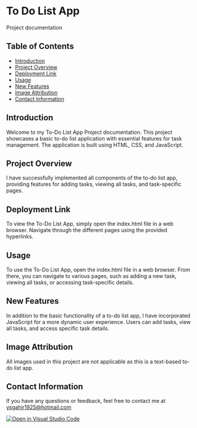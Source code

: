# To Do List App

Project documentation

## Table of Contents

- [Introduction](#introduction)
- [Project Overview](#project-overview)
- [Deployment Link](#deployment-link)
- [Usage](#usage)
- [New Features](#new-features)
- [Image Attribution](#image-attributions)
- [Contact Information](#contact-information)

## Introduction

Welcome to my To-Do List App Project documentation. This project showcases a basic to-do list application with essential features for task management. The application is built using HTML, CSS, and JavaScript.

## Project Overview

I have successfully implemented all components of the to-do list app, providing features for adding tasks, viewing all tasks, and task-specific pages.


## Deployment Link

To view the To-Do List App, simply open the index.html file in a web browser. Navigate through the different pages using the provided hyperlinks.


## Usage

To use the To-Do List App, open the index.html file in a web browser. From there, you can navigate to various pages, such as adding a new task, viewing all tasks, or accessing task-specific details.

## New Features

In addition to the basic functionality of a to-do list app, I have incorporated JavaScript for a more dynamic user experience. Users can add tasks, view all tasks, and access specific task details.

## Image Attribution

All images used in this project are not applicable as this is a text-based to-do list app.

## Contact Information

If you have any questions or feedback, feel free to contact me at ysgahir1925@hotmail.com

[![Open in Visual Studio Code](https://classroom.github.com/assets/open-in-vscode-718a45dd9cf7e7f842a935f5ebbe5719a5e09af4491e668f4dbf3b35d5cca122.svg)](https://classroom.github.com/online_ide?assignment_repo_id=11858472&assignment_repo_type=AssignmentRepo)
